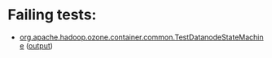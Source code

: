 # Failing tests: 

 * [org.apache.hadoop.ozone.container.common.TestDatanodeStateMachine](hadoop-hdds/container-service/org.apache.hadoop.ozone.container.common.TestDatanodeStateMachine.txt) ([output](hadoop-hdds/container-service/org.apache.hadoop.ozone.container.common.TestDatanodeStateMachine-output.txt/))
